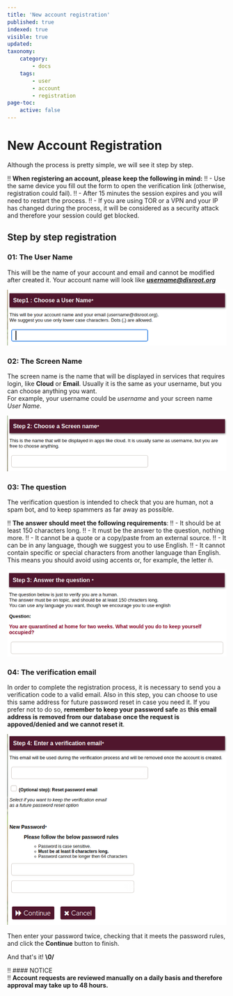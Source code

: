 ```yaml
---
title: 'New account registration'
published: true
indexed: true
visible: true
updated:
taxonomy:
    category:
        - docs
    tags:
        - user
        - account
        - registration
page-toc:
    active: false
---
```


# New Account Registration
Although the process is pretty simple, we will see it step by step.

!! **When registering an account, please keep the following in mind:**
!! - Use the same device you fill out the form to open the verification link (otherwise, registration could fail).
!! - After 15 minutes the session expires and you will need to restart the process.
!! - If you are using TOR or a VPN and your IP has changed during the process, it will be considered as a security attack and therefore your session could get blocked.


## Step by step registration
###  01: The User Name
This will be the name of your account and email and cannot be modified after created it. Your account name will look like _**username@disroot.org**_

![](en/reg_01.png)


### 02: The Screen Name
The screen name is the name that will be displayed in services that requires login, like **Cloud** or **Email**. Usually it is the same as your username, but you can choose anything you want.<br>
For example, your username could be _username_ and your screen name _User Name_.

![](en/reg_02.png)


### 03: The question
The verification question is intended to check that you are human, not a spam bot, and to keep spammers as far away as possible.

!! **The answer should meet the following requirements**:
!! - It should be at least 150 characters long.
!! - It must be the answer to the question, nothing more.
!! - It cannot be a quote or a copy/paste from an external source.
!! - It can be in any language, though we suggest you to use English.
!! - It cannot contain specific or special characters from another language than English. This means you should avoid using accents or, for example, the letter ñ.

![](en/reg_03.png)


### 04: The verification email
In order to complete the registration process, it is necessary to send you a verification code to a valid email. Also in this step, you can choose to use this same address for future password reset in case you need it. If you prefer not to do so, **remember to keep your password safe** as **this email address is removed from our database once the request is appoved/denied and we cannot reset it**.

![](en/reg_04.png)

Then enter your password twice, checking that it meets the password rules, and click the **Continue** button to finish.

And that's it! **\0/**

!! #### NOTICE<br>
!! **Account requests are reviewed manually on a daily basis and therefore approval may take up to 48 hours.**
